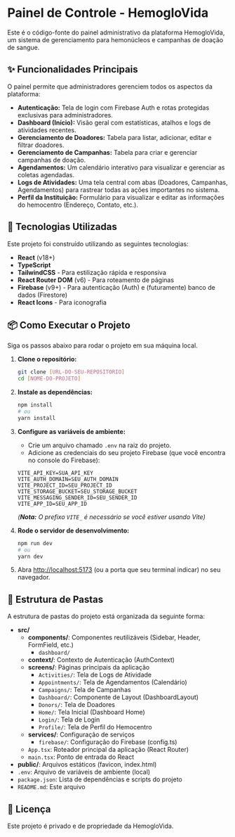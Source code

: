 # Painel de Controle - HemogloVida

Este é o código-fonte do painel administrativo da plataforma HemogloVida, um sistema de gerenciamento para hemonúcleos e campanhas de doação de sangue.

## ✨ Funcionalidades Principais

O painel permite que administradores gerenciem todos os aspectos da plataforma:

* **Autenticação:** Tela de login com Firebase Auth e rotas protegidas exclusivas para administradores.
* **Dashboard (Início):** Visão geral com estatísticas, atalhos e logs de atividades recentes.
* **Gerenciamento de Doadores:** Tabela para listar, adicionar, editar e filtrar doadores.
* **Gerenciamento de Campanhas:** Tabela para criar e gerenciar campanhas de doação.
* **Agendamentos:** Um calendário interativo para visualizar e gerenciar as coletas agendadas.
* **Logs de Atividades:** Uma tela central com abas (Doadores, Campanhas, Agendamentos) para rastrear todas as ações importantes no sistema.
* **Perfil da Instituição:** Formulário para visualizar e editar as informações do hemocentro (Endereço, Contato, etc.).

## 🚀 Tecnologias Utilizadas

Este projeto foi construído utilizando as seguintes tecnologias:

* **React** (v18+)
* **TypeScript**
* **TailwindCSS** - Para estilização rápida e responsiva
* **React Router DOM** (v6) - Para roteamento de páginas
* **Firebase** (v9+) - Para autenticação (Auth) e (futuramente) banco de dados (Firestore)
* **React Icons** - Para iconografia

## 📦 Como Executar o Projeto

Siga os passos abaixo para rodar o projeto em sua máquina local.

1.  **Clone o repositório:**
    ```bash
    git clone [URL-DO-SEU-REPOSITORIO]
    cd [NOME-DO-PROJETO]
    ```

2.  **Instale as dependências:**
    ```bash
    npm install
    # ou
    yarn install
    ```

3.  **Configure as variáveis de ambiente:**
    * Crie um arquivo chamado `.env` na raiz do projeto.
    * Adicione as credenciais do seu projeto Firebase (que você encontra no console do Firebase):

    ```.env
    VITE_API_KEY=SUA_API_KEY
    VITE_AUTH_DOMAIN=SEU_AUTH_DOMAIN
    VITE_PROJECT_ID=SEU_PROJECT_ID
    VITE_STORAGE_BUCKET=SEU_STORAGE_BUCKET
    VITE_MESSAGING_SENDER_ID=SEU_SENDER_ID
    VITE_APP_ID=SEU_APP_ID
    ```
    *(**Nota:** O prefixo `VITE_` é necessário se você estiver usando Vite)*

4.  **Rode o servidor de desenvolvimento:**
    ```bash
    npm run dev
    # ou
    yarn dev
    ```

5.  Abra [http://localhost:5173](http://localhost:5173) (ou a porta que seu terminal indicar) no seu navegador.

## 📁 Estrutura de Pastas

A estrutura de pastas do projeto está organizada da seguinte forma:

* **src/**
    * **components/**: Componentes reutilizáveis (Sidebar, Header, FormField, etc.)
        * `dashboard/`
    * **context/**: Contexto de Autenticação (AuthContext)
    * **screens/**: Páginas principais da aplicação
        * `Activities/`: Tela de Logs de Atividade
        * `Appointments/`: Tela de Agendamentos (Calendário)
        * `Campaigns/`: Tela de Campanhas
        * `Dashboard/`: Componente de Layout (DashboardLayout)
        * `Donors/`: Tela de Doadores
        * `Home/`: Tela Inicial (Dashboard Home)
        * `Login/`: Tela de Login
        * `Profile/`: Tela de Perfil do Hemocentro
    * **services/**: Configuração de serviços
        * `firebase/`: Configuração do Firebase (config.ts)
    * `App.tsx`: Roteador principal da aplicação (React Router)
    * `main.tsx`: Ponto de entrada do React
* **public/**: Arquivos estáticos (favicon, index.html)
* `.env`: Arquivo de variáveis de ambiente (local)
* `package.json`: Lista de dependências e scripts do projeto
* `README.md`: Este arquivo

## 📄 Licença

Este projeto é privado e de propriedade da HemogloVida.
